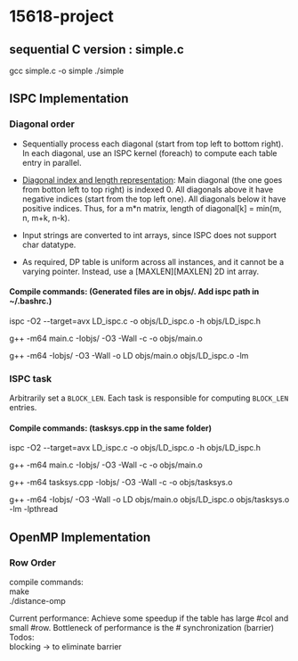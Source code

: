 # 15618-project

## sequential C version : simple.c
gcc simple.c -o simple
./simple

## ISPC Implementation

### Diagonal order

- Sequentially process each diagonal (start from top left to bottom right). In each diagonal, use an ISPC kernel (foreach) to compute each table entry in parallel.

- [Diagonal index and length representation](https://math.stackexchange.com/questions/2206763/length-of-matrix-diagonals): Main diagonal (the one goes from botton left to top right) is indexed 0. All diagonals above it have negative indices (start from the top left one). All diagonals below it have positive indices. Thus, for a m*n matrix, length of diagonal[k] = min(m, n, m+k, n-k).

- Input strings are converted to int arrays, since ISPC does not support char datatype. 

- As required, DP table is uniform across all instances, and it cannot be a varying pointer. Instead, use a [MAXLEN][MAXLEN] 2D int array.

#### Compile commands: (Generated files are in objs/. Add ispc path in ~/.bashrc.)
ispc -O2 --target=avx LD_ispc.c -o objs/LD_ispc.o -h objs/LD_ispc.h

g++ -m64 main.c -Iobjs/ -O3 -Wall -c -o objs/main.o

g++ -m64 -Iobjs/ -O3 -Wall -o LD objs/main.o objs/LD_ispc.o -lm

### ISPC task
Arbitrarily set a `BLOCK_LEN`. Each task is responsible for computing `BLOCK_LEN` entries.

#### Compile commands: (tasksys.cpp in the same folder)
ispc -O2 --target=avx LD_ispc.c -o objs/LD_ispc.o -h objs/LD_ispc.h

g++ -m64 main.c -Iobjs/ -O3 -Wall -c -o objs/main.o

g++ -m64 tasksys.cpp -Iobjs/ -O3 -Wall -c -o objs/tasksys.o
 
g++ -m64 -Iobjs/ -O3 -Wall -o LD objs/main.o objs/LD_ispc.o objs/tasksys.o -lm -lpthread 

## OpenMP Implementation
### Row Order
compile commands:  
make  
./distance-omp  

Current performance: Achieve some speedup if the table has large #col and small #row. Bottleneck of performance is the # synchronization (barrier)  
Todos:  
blocking -> to eliminate barrier  
